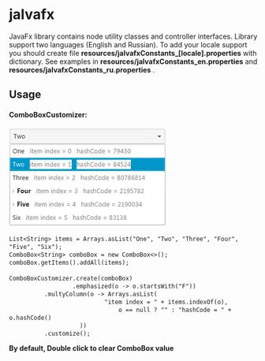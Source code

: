 # jalvafx
JavaFx library contains node utility classes and controller interfaces.
Library support two languages (English and Russian). To add your locale support you should create file **resources/jalvafxConstants_[locale].properties** with dictionary. See examples in **resources/jalvafxConstants_en.properties** and  **resources/jalvafxConstants_ru.properties** .

## Usage
#### ComboBoxCustomizer:

![](https://github.com/jalva-top/jalvafx/blob/master/image/ComboBoxCustomizer.png)

```
List<String> items = Arrays.asList("One", "Two", "Three", "Four", "Five", "Six");
ComboBox<String> comboBox = new ComboBox<>();
comboBox.getItems().addAll(items);

ComboBoxCustomizer.create(comboBox)
                  .emphasized(o -> o.startsWith("F"))
		  .multyColumn(o -> Arrays.asList(
						   "item index = " + items.indexOf(o), 
					           o == null ? "" : "hashCode = " + o.hashCode()
				    ))
		  .customize();
```
**By default, Double click to clear ComboBox value**